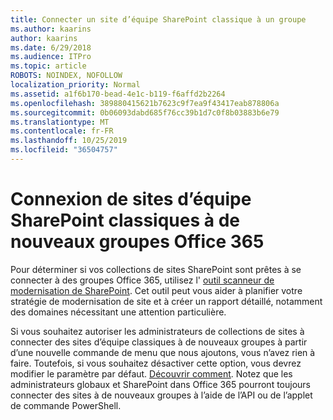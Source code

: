 ```yaml
---
title: Connecter un site d’équipe SharePoint classique à un groupe
ms.author: kaarins
author: kaarins
ms.date: 6/29/2018
ms.audience: ITPro
ms.topic: article
ROBOTS: NOINDEX, NOFOLLOW
localization_priority: Normal
ms.assetid: a1f6b170-bead-4e1c-b119-f6affd2b2264
ms.openlocfilehash: 389880415621b7623c9f7ea9f43417eab878806a
ms.sourcegitcommit: 0b06093dabd685f76cc39b1d7c0f8b03883b6e79
ms.translationtype: MT
ms.contentlocale: fr-FR
ms.lasthandoff: 10/25/2019
ms.locfileid: "36504757"
---
```

# <a name="connect-classic-sharepoint-team-sites-to-new-office-365-groups"></a>Connexion de sites d’équipe SharePoint classiques à de nouveaux groupes Office 365

Pour déterminer si vos collections de sites SharePoint sont prêtes à se connecter à des groupes Office 365, utilisez l' [outil scanneur de modernisation de SharePoint](https://go.microsoft.com/fwlink/?linkid=873066). Cet outil peut vous aider à planifier votre stratégie de modernisation de site et à créer un rapport détaillé, notamment des domaines nécessitant une attention particulière.
  
Si vous souhaitez autoriser les administrateurs de collections de sites à connecter des sites d’équipe classiques à de nouveaux groupes à partir d’une nouvelle commande de menu que nous ajoutons, vous n’avez rien à faire. Toutefois, si vous souhaitez désactiver cette option, vous devrez modifier le paramètre par défaut. [Découvrir comment](https://go.microsoft.com/fwlink/?linkid=2004316). Notez que les administrateurs globaux et SharePoint dans Office 365 pourront toujours connecter des sites à de nouveaux groupes à l’aide de l’API ou de l’applet de commande PowerShell.
  

